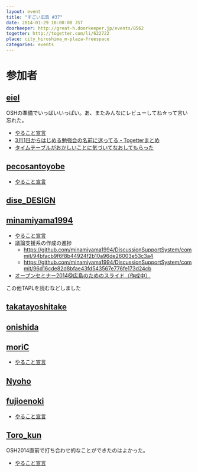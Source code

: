```yaml
---
layout: event
title: "すごい広島 #37"
date: 2014-01-29 18:00:00 JST
doorkeeper: http://great-h.doorkeeper.jp/events/8562
togetter: http://togetter.com/li/622722
place: city_hiroshima_m-plaza-freespace
categories: events
---
```


# 参加者


## [eiel](http://eiel.info/)

OSHの準備でいっぱいいっぱい。あ、またみんなにレビューしてね☆って言い忘れた。

* [やること宣言](https://github.com/great-h/great-h.github.io/issues/614)
* [3月1日からはじめる勉強会の名前に迷ってる - Togetterまとめ](http://togetter.com/li/622708)
* [タイムテーブルがおかしいことに気づいてなおしてもらった](https://github.com/osh-2014/osh-2014.github.com/pull/29)


## [pecosantoyobe](http://twitter.com/pecosantoyobe)

* [やること宣言](https://github.com/great-h/great-h.github.io/issues/618)


## [dise_DESIGN](http://twitter.com/dise_DESIGN)


## [minamiyama1994](https://github.com/minamiyama1994)

* [やること宣言](https://github.com/great-h/great-h.github.io/issues/613)
* 議論支援系の作成の進捗
    * https://github.com/minamiyama1994/DiscussionSupportSystem/commit/94bfacb9f6f8b44924f2b10a96de26003e53c3a4
    * https://github.com/minamiyama1994/DiscussionSupportSystem/commit/96d16cde82d8bfae43fd543567e776fe173d24cb
* [オープンセミナー2014@広島のためのスライド（作成中）](https://docs.google.com/presentation/d/1-Xd4dTHsXM8mOhzUC46qzyU16KyyOI2eXLLSe30ItIU/edit?usp=sharing)

この他TAPLを読むなどしました


## [takatayoshitake](http://twitter.com/takatayoshitake)


## [onishida](http://twitter.com/onishida)


## [moriC](https://github.com/moriC)

* [やること宣言](https://github.com/great-h/great-h.github.io/issues/616)


## [Nyoho](http://nyoho.jp/)


## [fujioenoki](https://github.com/fujioenoki)

* [やること宣言](https://github.com/great-h/great-h.github.io/issues/622)


## [Toro_kun](https://twitter.com/Toro_kun)

OSH2014直前で打ち合わせ的なことができたのはよかった。

* [やること宣言](https://github.com/great-h/great-h.github.io/issues/620)
